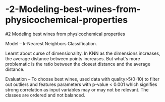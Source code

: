 # -2-Modeling-best-wines-from-physicochemical-properties

#2 Modeling best wines from physicochemical properties

Model – k-Nearest Neighbors Classification.

Learnt about curse of dimensionality. In KNN as the dimensions increases, the average distance between points increases. But what's more problematic is the ratio between the closest distance and the average distance.

Evaluation – To choose best wines, used data with quality>5(0-10) to filter out outliers and features parameters with p-value < 0.001 which signifies strong correlation as input variables may or may not be relevant. The classes are ordered and not balanced.
